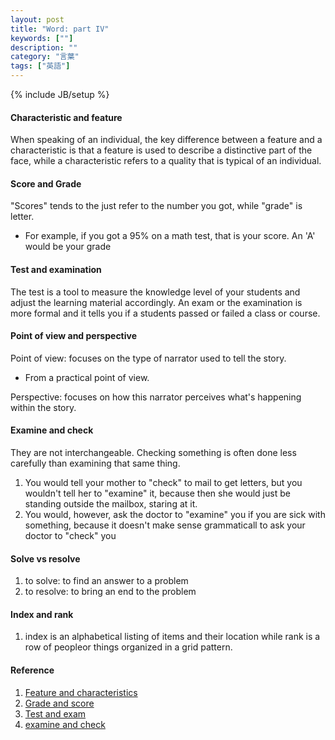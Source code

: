 ```yaml
---
layout: post
title: "Word: part IV"
keywords: [""]
description: ""
category: "言葉"
tags: ["英語"]
---
```

{% include JB/setup %}

#### Characteristic and feature
When speaking of an individual, the key difference between a feature and a
characteristic is that a feature is used to describe a distinctive part of the
face, while a characteristic refers to a quality that is typical of an
individual.


#### Score and Grade
"Scores" tends to the just refer to the number you got, while "grade" is letter.
- For example, if you got a 95% on a math test, that is your score. An 'A' would
  be your grade


#### Test and examination
The test is a tool to measure the knowledge level of your students and adjust
the learning material accordingly. An exam or the examination is more formal and
it tells you if a students passed or failed a class or course.


#### Point of view and perspective
Point of view: focuses on the type of narrator used to tell the story.
- From a practical point of view.

Perspective: focuses on how this narrator perceives what's happening within the
story.


#### Examine and check
They are not interchangeable. Checking something is often done less carefully
than examining that same thing.
1. You would tell your mother to "check" to mail to get letters, but you
   wouldn't tell her to "examine" it, because then she would just be standing
   outside the mailbox, staring at it.
2. You would, however, ask the doctor to "examine" you if you are sick with
   something, because it doesn't make sense grammaticall to ask your doctor to
   "check" you

#### Solve vs resolve
1. to solve: to find an answer to a problem
2. to resolve: to bring an end to the problem


#### Index and rank
1. index is an alphabetical listing of items and their location while rank is a
   row of peopleor things organized in a grid pattern.


#### Reference
1. [Feature and characteristics](https://www.differencebetween.com/difference-between-features-and-vs-characteristics/)
2. [Grade and score](https://www.quora.com/What-are-the-differences-between-a-score-a-grade-a-mark-and-a-point)
3. [Test and exam](https://www.onlineexambuilder.com/knowledge-center/exam-knowledge-center/difference-between-test-and-examination/item10235)
4. [examine and check](https://www.italki.com/post/question-212877?hl=en)

